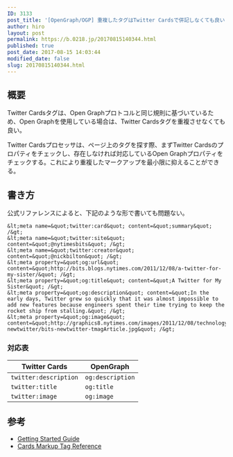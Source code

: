 ```yaml
---
ID: 3133
post_title: '[OpenGraph/OGP] 重複したタグはTwitter Cardsで併記しなくても良い'
author: hiro
layout: post
permalink: https://b.0218.jp/20170815140344.html
published: true
post_date: 2017-08-15 14:03:44
modified_date: false
slug: 20170815140344.html
---
```

## 概要

Twitter Cardsタグは、Open Graphプロトコルと同じ規則に基づいているため、Open Graphを使用している場合は、Twitter Cardsタグを重複させなくても良い。

Twitter Cardsプロセッサは、ページ上のタグを探す際、まずTwitter Cardsのプロパティをチェックし、存在しなければ対応しているOpen Graphプロパティをチェックする。これにより重複したマークアップを最小限に抑えることができる。

<!--more-->

## 書き方

公式リファレンスによると、下記のような形で書いても問題ない。

```language-html
&lt;meta name=&quot;twitter:card&quot; content=&quot;summary&quot; /&gt;
&lt;meta name=&quot;twitter:site&quot; content=&quot;@nytimesbits&quot; /&gt;
&lt;meta name=&quot;twitter:creator&quot; content=&quot;@nickbilton&quot; /&gt;
&lt;meta property=&quot;og:url&quot; content=&quot;http://bits.blogs.nytimes.com/2011/12/08/a-twitter-for-my-sister/&quot; /&gt;
&lt;meta property=&quot;og:title&quot; content=&quot;A Twitter for My Sister&quot; /&gt;
&lt;meta property=&quot;og:description&quot; content=&quot;In the early days, Twitter grew so quickly that it was almost impossible to add new features because engineers spent their time trying to keep the rocket ship from stalling.&quot; /&gt;
&lt;meta property=&quot;og:image&quot; content=&quot;http://graphics8.nytimes.com/images/2011/12/08/technology/bits-newtwitter/bits-newtwitter-tmagArticle.jpg&quot; /&gt;
```

### 対応表

| Twitter Cards | OpenGraph |
| --- | --- |
| `twitter:description` | `og:description` |
| `twitter:title` | `og:title` |
| `twitter:image` | `og:image` |

## 参考

* [Getting Started Guide](https://dev.twitter.com/cards/getting-started#opengraph)
* [Cards Markup Tag Reference](https://dev.twitter.com/cards/markup.html)